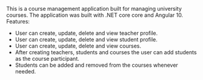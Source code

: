 This is a course management application built for managing university courses. The application was built with .NET core core and Angular 10.
Features: 
  - User can create, update, delete and view teacher profile.
  - User can create, update, delete and view student profile.
  - User can create, update, delete and view courses.
  - After creating teachers, students and courses the user can add students as the course participant. 
  - Students can be added and removed from the courses whenever needed.
